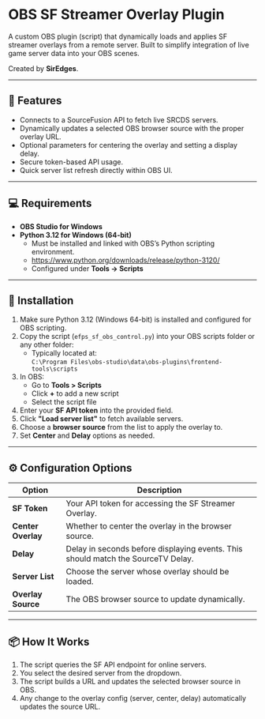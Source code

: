 # OBS SF Streamer Overlay Plugin

A custom OBS plugin (script) that dynamically loads and applies SF streamer overlays from a remote server. Built to simplify integration of live game server data into your OBS scenes.

Created by **SirEdges**.

---

## 🔧 Features

- Connects to a SourceFusion API to fetch live SRCDS servers.
- Dynamically updates a selected OBS browser source with the proper overlay URL.
- Optional parameters for centering the overlay and setting a display delay.
- Secure token-based API usage.
- Quick server list refresh directly within OBS UI.

---

## 💻 Requirements

- **OBS Studio for Windows**
- **Python 3.12 for Windows (64-bit)**
    - Must be installed and linked with OBS’s Python scripting environment.
    - https://www.python.org/downloads/release/python-3120/
    - Configured under **Tools -> Scripts**

---

## 🚀 Installation

1. Make sure Python 3.12 (Windows 64-bit) is installed and configured for OBS scripting.
2. Copy the script (`efps_sf_obs_control.py`) into your OBS scripts folder or any other folder:
   - Typically located at:  
     `C:\Program Files\obs-studio\data\obs-plugins\frontend-tools\scripts`
3. In OBS:
   - Go to **Tools > Scripts**
   - Click **+** to add a new script
   - Select the script file
4. Enter your **SF API token** into the provided field.
5. Click **"Load server list"** to fetch available servers.
6. Choose a **browser source** from the list to apply the overlay to.
7. Set **Center** and **Delay** options as needed.

---

## ⚙️ Configuration Options

| Option             | Description |
|--------------------|-------------|
| **SF Token**       | Your API token for accessing the SF Streamer Overlay. |
| **Center Overlay** | Whether to center the overlay in the browser source. |
| **Delay**          | Delay in seconds before displaying events. This should match the SourceTV Delay. |
| **Server List**    | Choose the server whose overlay should be loaded. |
| **Overlay Source** | The OBS browser source to update dynamically. |

---

## 📦 How It Works

1. The script queries the SF API endpoint for online servers.
2. You select the desired server from the dropdown.
3. The script builds a URL and updates the selected browser source in OBS.
4. Any change to the overlay config (server, center, delay) automatically updates the source URL.
